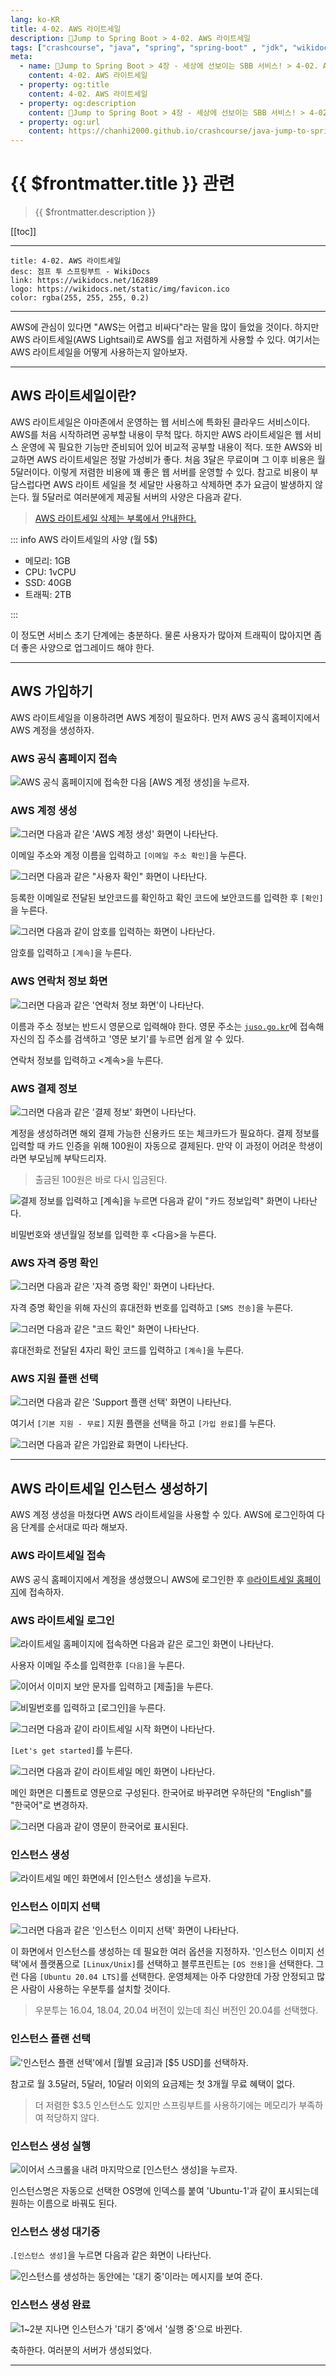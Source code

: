 ```yaml
---
lang: ko-KR
title: 4-02. AWS 라이트세일
description: 🍃Jump to Spring Boot > 4-02. AWS 라이트세일
tags: ["crashcourse", "java", "spring", "spring-boot" , "jdk", "wikidocs"]
meta:
  - name: 🍃Jump to Spring Boot > 4장 - 세상에 선보이는 SBB 서비스! > 4-02. AWS 라이트세일
    content: 4-02. AWS 라이트세일
  - property: og:title
    content: 4-02. AWS 라이트세일
  - property: og:description
    content: 🍃Jump to Spring Boot > 4장 - 세상에 선보이는 SBB 서비스! > 4-02. AWS 라이트세일
  - property: og:url
    content: https://chanhi2000.github.io/crashcourse/java-jump-to-spring-boot/04B.html
---
```


# {{ $frontmatter.title }} 관련

> {{ $frontmatter.description }}

[[toc]]

---

```card
title: 4-02. AWS 라이트세일
desc: 점프 투 스프링부트 - WikiDocs
link: https://wikidocs.net/162889
logo: https://wikidocs.net/static/img/favicon.ico
color: rgba(255, 255, 255, 0.2)
```

---

AWS에 관심이 있다면 "AWS는 어렵고 비싸다"라는 말을 많이 들었을 것이다. 하지만 AWS 라이트세일(AWS Lightsail)로 AWS를 쉽고 저렴하게 사용할 수 있다. 여기서는 AWS 라이트세일을 어떻게 사용하는지 알아보자.

---

## AWS 라이트세일이란?

AWS 라이트세일은 아마존에서 운영하는 웹 서비스에 특화된 클라우드 서비스이다. AWS를 처음 시작하려면 공부할 내용이 무척 많다. 하지만 AWS 라이트세일은 웹 서비스 운영에 꼭 필요한 기능만 준비되어 있어 비교적 공부할 내용이 적다. 또한 AWS와 비교하면 AWS 라이트세일은 정말 가성비가 좋다. 처음 3달은 무료이며 그 이후 비용은 월 5달러이다. 이렇게 저렴한 비용에 꽤 좋은 웹 서버를 운영할 수 있다. 참고로 비용이 부담스럽다면 AWS 라이트 세일을 첫 세달만 사용하고 삭제하면 추가 요금이 발생하지 않는다. 월 5달러로 여러분에게 제공될 서버의 사양은 다음과 같다.

> [AWS 라이트세일 삭제는 부록에서 안내한다.](https://wikidocs.net/163575)

::: info AWS 라이트세일의 사양 (월 5$)

- 메모리: 1GB
- CPU: 1vCPU
- SSD: 40GB
- 트래픽: 2TB

:::

이 정도면 서비스 초기 단계에는 충분하다. 물론 사용자가 많아져 트래픽이 많아지면 좀 더 좋은 사양으로 업그레이드 해야 한다.

---

## AWS 가입하기

AWS 라이트세일을 이용하려면 AWS 계정이 필요하다. 먼저 AWS 공식 홈페이지에서 AWS 계정을 생성하자.

### AWS 공식 홈페이지 접속

![[AWS 공식 홈페이지](https://aws.amazon.com/ko)에 접속한 다음 <FontIcon icon="iconfont icon-select"/>`[AWS 계정 생성]`을 누르자.](https://wikidocs.net/images/page/162889/C_4-02_1.png)


### AWS 계정 생성

![그러면 다음과 같은 'AWS 계정 생성' 화면이 나타난다.](https://wikidocs.net/images/page/162889/O_4-02_2.png)

이메일 주소와 계정 이름을 입력하고 <FontIcon icon="iconfont icon-select"/>`[이메일 주소 확인]`을 누른다.

![그러면 다음과 같은 "사용자 확인" 화면이 나타난다.](https://wikidocs.net/images/page/162889/O_4-02_3.png)

등록한 이메일로 전달된 보안코드를 확인하고 확인 코드에 보안코드를 입력한 후 <FontIcon icon="iconfont icon-select"/>`[확인]`을 누른다. 

![그러면 다음과 같이 암호를 입력하는 화면이 나타난다.](https://wikidocs.net/images/page/162889/O_4-02_4.png)

암호를 입력하고 <FontIcon icon="iconfont icon-select"/>`[계속]`을 누른다.

### AWS 연락처 정보 화면

![그러면 다음과 같은 '연락처 정보 화면'이 나타난다.](https://wikidocs.net/images/page/162889/O_4-02_5.png)

이름과 주소 정보는 반드시 영문으로 입력해야 한다. 영문 주소는 [`juso.go.kr`](http://juso.go.kr)에 접속해 자신의 집 주소를 검색하고 '영문 보기'를 누르면 쉽게 알 수 있다.

연락처 정보를 입력하고 <계속>을 누른다.

### AWS 결제 정보

![그러면 다음과 같은 '결제 정보' 화면이 나타난다.](https://wikidocs.net/images/page/162889/C_4-02_6.png)

계정을 생성하려면 해외 결제 가능한 신용카드 또는 체크카드가 필요하다. 결제 정보를 입력할 때 카드 인증을 위해 100원이 자동으로 결제된다. 만약 이 과정이 어려운 학생이라면 부모님께 부탁드리자.

> 출금된 100원은 바로 다시 입금된다.

![결제 정보를 입력하고 <FontIcon icon="iconfont icon-select"/>`[계속]`을 누르면 다음과 같이 "카드 정보입력" 화면이 나타난다.](https://wikidocs.net/images/page/162889/O_4-02_7.png)

비밀번호와 생년월일 정보를 입력한 후 <다음>을 누른다.

### AWS 자격 증명 확인

![그러면 다음과 같은 '자격 증명 확인' 화면이 나타난다.](https://wikidocs.net/images/page/162889/C_4-02_8.png)

자격 증명 확인을 위해 자신의 휴대전화 번호를 입력하고 <FontIcon icon="iconfont icon-select"/>`[SMS 전송]`을 누른다. 

![그러면 다음과 같은 "코드 확인" 화면이 나타난다.](https://wikidocs.net/images/page/162889/O_4-02_9.png)

휴대전화로 전달된 4자리 확인 코드를 입력하고 <FontIcon icon="iconfont icon-select"/>`[계속]`을 누른다.

### AWS 지원 플랜 선택

![그러면 다음과 같은 'Support 플랜 선택' 화면이 나타난다.](https://wikidocs.net/images/page/162889/O_4-02_10.png)

여기서 `[기본 지원 - 무료]` 지원 플랜을 선택을 하고 `[가입 완료]`를 누른다. 

![그러면 다음과 같은 가입완료 화면이 나타난다.](https://wikidocs.net/images/page/162889/O_4-02_11.png)

---

## AWS 라이트세일 인스턴스 생성하기

AWS 계정 생성을 마쳤다면 AWS 라이트세일을 사용할 수 있다. AWS에 로그인하여 다음 단계를 순서대로 따라 해보자.

### AWS 라이트세일 접속

AWS 공식 홈페이지에서 계정을 생성했으니 AWS에 로그인한 후 [🌐라이트세일 홈페이지](https://lightsail.aws.amazon.com)에 접속하자.

### AWS 라이트세일 로그인

![라이트세일 홈페이지에 접속하면 다음과 같은 로그인 화면이 나타난다.](https://wikidocs.net/images/page/162889/O_4-02_12.png)

사용자 이메일 주소를 입력한후 <FontIcon icon="iconfont icon-select"/>`[다음]`을 누른다.

![이어서 이미지 보안 문자를 입력하고 <FontIcon icon="iconfont icon-select"/>`[제출]`을 누른다.](https://wikidocs.net/images/page/162889/O_4-02_13.png)

![비밀번호를 입력하고 `[로그인]`을 누른다.](https://wikidocs.net/images/page/162889/O_4-02_14.png)

![그러면 다음과 같이 라이트세일 시작 화면이 나타난다.](https://wikidocs.net/images/page/162889/O_4-02_15.png)
 
`[Let's get started]`를 누른다. 

![그러면 다음과 같이 라이트세일 메인 화면이 나타난다.](https://wikidocs.net/images/page/162889/C_4-02_16.png)

메인 화면은 디폴트로 영문으로 구성된다. 한국어로 바꾸려면 우하단의 "English"를 "한국어"로 변경하자. 

![그러면 다음과 같이 영문이 한국어로 표시된다.](https://wikidocs.net/images/page/162889/O_4-02_17.png)

### 인스턴스 생성

![라이트세일 메인 화면에서 <FontIcon icon="iconfont icon-select"/>`[인스턴스 생성]`을 누르자.](https://wikidocs.net/images/page/162889/C_4-02_18.png)

### 인스턴스 이미지 선택

![그러면 다음과 같은 '인스턴스 이미지 선택' 화면이 나타난다.](https://wikidocs.net/images/page/162889/C_4-02_19.png)

이 화면에서 인스턴스를 생성하는 데 필요한 여러 옵션을 지정하자. '인스턴스 이미지 선택'에서 플랫폼으로 <FontIcon icon="iconfont icon-select"/>`[Linux/Unix]`를 선택하고 블루프린트는 <FontIcon icon="iconfont icon-select"/>`[OS 전용]`을 선택한다. 그런 다음 <FontIcon icon="iconfont icon-select"/>`[Ubuntu 20.04 LTS]`를 선택한다. 운영체제는 아주 다양한데 가장 안정되고 많은 사람이 사용하는 우분투를 설치할 것이다.

> 우분투는 16.04, 18.04, 20.04 버전이 있는데 최신 버전인 20.04를 선택했다.

### 인스턴스 플랜 선택

!['인스턴스 플랜 선택'에서 `[월별 요금]`과 `[$5 USD]`를 선택하자.](https://wikidocs.net/images/page/162889/C_4-02_20.png)

참고로 월 3.5달러, 5달러, 10달러 이외의 요금제는 첫 3개월 무료 혜택이 없다.

> 더 저렴한 $3.5 인스턴스도 있지만 스프링부트를 사용하기에는 메모리가 부족하여 적당하지 않다.

### 인스턴스 생성 실행

![이어서 스크롤을 내려 마지막으로 <FontIcon icon="iconfont icon-select"/>`[인스턴스 생성]`을 누르자.](https://wikidocs.net/images/page/162889/C_4-02_21.png)

인스턴스명은 자동으로 선택한 OS명에 인덱스를 붙여 'Ubuntu-1'과 같이 표시되는데 원하는 이름으로 바꿔도 된다.

### 인스턴스 생성 대기중

.<FontIcon icon="iconfont icon-select"/>`[인스턴스 생성]`을 누르면 다음과 같은 화면이 나타난다. 

![인스턴스를 생성하는 동안에는 '대기 중'이라는 메시지를 보여 준다.](https://wikidocs.net/images/page/162889/C_4-02_22.png)

### 인스턴스 생성 완료

![1~2분 지나면 인스턴스가 '대기 중'에서 '실행 중'으로 바뀐다.](https://wikidocs.net/images/page/162889/C_4-02_23.png)

축하한다. 여러분의 서버가 생성되었다.

---

<TagLinks />